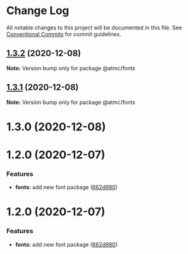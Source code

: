 # Change Log

All notable changes to this project will be documented in this file.
See [Conventional Commits](https://conventionalcommits.org) for commit guidelines.

## [1.3.2](https://github.com/atmc/atmc/compare/@atmc/fonts@1.3.1...@atmc/fonts@1.3.2) (2020-12-08)

**Note:** Version bump only for package @atmc/fonts





## [1.3.1](https://github.com/atmc/atmc/compare/@atmc/fonts@1.3.0...@atmc/fonts@1.3.1) (2020-12-08)

**Note:** Version bump only for package @atmc/fonts





# 1.3.0 (2020-12-08)



# 1.2.0 (2020-12-07)


### Features

* **fonts:** add new font package ([662d980](https://github.com/atmc/atmc/commit/662d980d531081d1b88bf03c612f63edc7046d37))





# 1.2.0 (2020-12-07)


### Features

* **fonts:** add new font package ([662d980](https://github.com/atmc/atmc/commit/662d980d531081d1b88bf03c612f63edc7046d37))
